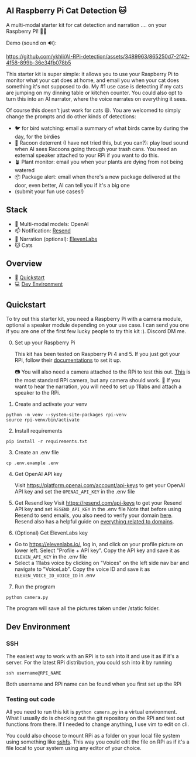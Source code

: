 ## AI Raspberry Pi Cat Detection 🐱


A multi-modal starter kit for cat detection and narration .... on your Raspberry Pi! 🥧🍓


Demo (sound on 🔊):

https://github.com/ykhli/AI-RPi-detection/assets/3489963/865250d7-2f42-4f58-899b-36e34fb078b5


This starter kit is super simple: it allows you to use your Raspberry Pi to monitor what your cat does at home, and email you when your cat does something it's not supposed to do. My #1 use case is detecting if my cats are jumping on my dinning table or kitchen counter. You could also opt to turn this into an AI narrator, where the voice narrates on everything it sees.

Of course this doesn't just work for cats 😄. You are welcomed to simply change the prompts and do other kinds of detections: 

- 🐦 for bird watching: email a summary of what birds came by during the day, for the birdies
- 🐻 Racoon deterrent (I have not tried this, but you can?): play loud sound when AI sees Racoons going through your trash cans. You need an external speaker attached to your RPi if you want to do this. 
- 🪴 Plant monitor: email you when your plants are dying from not being watered
- 📦 Package alert: email when there's a new package delivered at the door, even better, AI can tell you if it's a big one
- (submit your fun use cases!)

## Stack
- 🧠 Multi-modal models: OpenAI
- 📫 Notification: [Resend](https://resend.com/)
- 📢 Narration (optional): [ElevenLabs](https://elevenlabs.io/)
- 🐱 Cats

## Overview

- 🚀 [Quickstart](#quickstart)
- 💻 [Dev Environment](#dev-environment)

## Quickstart
To try out this starter kit, you need a Raspberry Pi with a camera module, optional a speaker module depending on your use case.
I can send you one if you are one of the first few lucky people to try this kit :). Discord DM me.

0. Set up your Raspberry Pi

   This kit has been tested on Raspberry Pi 4 and 5. If you just got your RPi, follow their [documentations](https://www.raspberrypi.com/documentation/computers/getting-started.html) to set it up. 


   📷 You will also need a camera attached to the RPi to test this out. [This](https://www.adafruit.com/product/5657) is the most standard RPi camera, but any camera should work.
   📢 If you want to hear the narration, you will need to set up 11labs and attach a speaker to the RPi. 

1. Create and activate your venv
```
python -m venv --system-site-packages rpi-venv
source rpi-venv/bin/activate
```

2. Install requirements
```
pip install -r requirements.txt
```

3. Create an .env file
```
cp .env.example .env
```

4. Get OpenAI API key

   Visit https://platform.openai.com/account/api-keys to get your OpenAI API key and set the `OPENAI_API_KEY` in the .env file

5. Get Resend key
   Visit https://resend.com/api-keys to get your Resend API key and set `RESEND_API_KEY` in the .env file
   Note that before using Resend to send emails, you also need to verify your domain [here](https://resend.com/domains). Resend also has a helpful guide on [everything related to domains](https://resend.com/docs/dashboard/domains/introduction).

6. (Optional) Get ElevenLabs key
- Go to https://elevenlabs.io/, log in, and click on your profile picture on lower left. Select "Profile + API key". Copy the API key and save it as `ELEVEN_API_KEY` in the .env file
- Select a 11labs voice by clicking on "Voices" on the left side nav bar and navigate to "VoiceLab". Copy the voice ID and save it as `ELEVEN_VOICE_ID_VOICE_ID` in .env


7. Run the program
```
python camera.py
```
The program will save all the pictures taken under /static folder. 

## Dev Environment 

### SSH
The easiest way to work with an RPi is to ssh into it and use it as if it's a server. For the latest RPi distribution, you could ssh into it by running 
```
ssh username@RPI_NAME
```
Both username and RPi name can be found when you first set up the RPi

### Testing out code
All you need to run this kit is `python camera.py` in a virtual environment. What I usually do is checking out the git repository on the RPi and test out functions from there. If I needed to change anything, I use vim to edit on cli.

You could also choose to mount RPi as a folder on your local file system using something like [sshfs](https://github.com/libfuse/sshfs). This way you could edit the file on RPi as if it's a file local to your system using any editor of your choice. 

